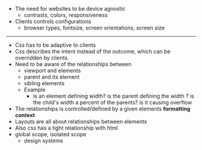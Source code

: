 - The need for websites to be device agnostic
  - contrasts, colors, responsiveness
- Clients controls configurations
  - browser types, fontsize, screen orientations, screen size

--- 
- Css has to be adaptive to clients
- Css describes the intent instead of the outcome, which can be overridden by clients.
- Need to be aware of the relationships between
  - viewport and elements
  - parent and its element
  - sibling elements
  - Example
    - is an element defining width? is the parent defining the width ? is the child's width a percent of the parents? is it causing overflow
- The relationships is controlled/defined by a given elements **formatting context**
- Layouts are all about relationships between elements
- Also css has a tight relationship with html
- global scope, isolated scope
  - design systems
